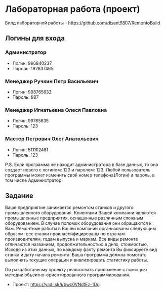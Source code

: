 # Лабораторная работа (проект)
Билд лабораторной работы - https://github.com/disant9807/RemontoBuild
## Логины для входа
### Администратор
- Логин: 996840237
- Пароль: 192837465

### Менеджер Ручкин Петр Васильевич
- Логин: 998765632
- Пароль: 987

### Менеджер Игнатьевна Олеся Павловна
- Логин: 99765635
- Пароль: 123

### Мастер Петрович Олег Анатольевич
- Логин: 511102481
- Пароль: 123


P.S. Если программа не находит администратора в базе данных, то она создает нового с логином: 123 и паролем: 123. 
Любой пользователь программы может изменить свой номер телефона(Логин) и пароль, в том числе Администратор.

## Задание
Ваше предприятие занимается ремонтом станков и другого промышленного оборудования.
Клиентами Вашей компании являются промышленные предприятия, оснащенные различным сложным оборудованием.
В случае поломок оборудования они обращаются к Вам.
Ремонтные работы в Вашей компании организованы следующим образом: все станки проклассифицированы по странам-производителям,
годам выпуска и маркам. Все виды ремонта отличаются названием, продолжительностью в днях, стоимостью.
Исходя из этих данных, по каждому факту ремонта Вы фиксируете вид станка и дату начала ремонта.
Ваша программа должна помогать выполнять текущие операции и анализировать статистику работы.

По разработанному проекту реализовать приложение с помощью методик объектно-ориентированного программирования.
- Проект: https://yadi.sk/i/bwc0VNdtEz-1Dg

